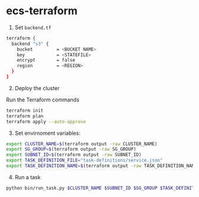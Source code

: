 # ecs-terraform

1. Set `backend.tf` 

```bash
terraform {
  backend "s3" {
    bucket         = <BUCKET NAME>
    key            = <STATEFILE>
    encrypt        = false
    region         = <REGION>
  }
}
```
2. Deploy the cluster

Run the Terraform commands

```bash
terraform init
terraform plan
terraform apply --auto-approve
```

3. Set envirnoment variables:

```bash
export CLUSTER_NAME=$(terraform output -raw CLUSTER_NAME)
export SG_GROUP=$(terraform output -raw SG_GROUP)
export SUBNET_ID=$(terraform output -raw SUBNET_ID)
export TASK_DEFINITION_FILE="task-definitions/service.json"
export TASK_DEFINITION_NAME=$(terraform output -raw TASK_DEFINITION_NAME)
```

4. Run a task

```bash
python bin/run_task.py $CLUSTER_NAME $SUBNET_ID $SG_GROUP $TASK_DEFINITION_NAME
```
